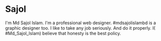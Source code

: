 # Sajol
I'm Md Sajol Islam. I'm a professional web designer. #mdsajolislambd is a graphic designer too. I like to take any job seriously. And do it properly. I( #Md_Sajol_Islam) believe that honesty is the best policy. 
